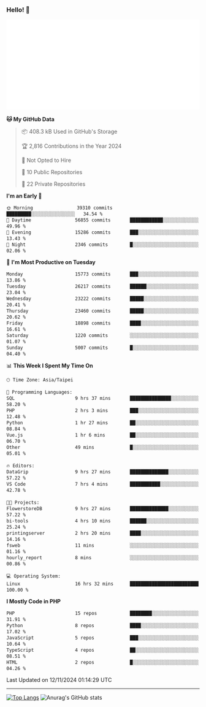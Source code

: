 ### Hello! 👋

![Metrics](/metrics.classic.svg)

<!--START_SECTION:waka-->
**🐱 My GitHub Data** 

> 📦 408.3 kB Used in GitHub's Storage 
 > 
> 🏆 2,816 Contributions in the Year 2024
 > 
> 🚫 Not Opted to Hire
 > 
> 📜 10 Public Repositories 
 > 
> 🔑 22 Private Repositories 
 > 
**I'm an Early 🐤** 

```text
🌞 Morning                39310 commits       █████████░░░░░░░░░░░░░░░░   34.54 % 
🌆 Daytime                56855 commits       ████████████░░░░░░░░░░░░░   49.96 % 
🌃 Evening                15286 commits       ███░░░░░░░░░░░░░░░░░░░░░░   13.43 % 
🌙 Night                  2346 commits        █░░░░░░░░░░░░░░░░░░░░░░░░   02.06 % 
```
📅 **I'm Most Productive on Tuesday** 

```text
Monday                   15773 commits       ███░░░░░░░░░░░░░░░░░░░░░░   13.86 % 
Tuesday                  26217 commits       ██████░░░░░░░░░░░░░░░░░░░   23.04 % 
Wednesday                23222 commits       █████░░░░░░░░░░░░░░░░░░░░   20.41 % 
Thursday                 23460 commits       █████░░░░░░░░░░░░░░░░░░░░   20.62 % 
Friday                   18898 commits       ████░░░░░░░░░░░░░░░░░░░░░   16.61 % 
Saturday                 1220 commits        ░░░░░░░░░░░░░░░░░░░░░░░░░   01.07 % 
Sunday                   5007 commits        █░░░░░░░░░░░░░░░░░░░░░░░░   04.40 % 
```


📊 **This Week I Spent My Time On** 

```text
🕑︎ Time Zone: Asia/Taipei

💬 Programming Languages: 
SQL                      9 hrs 37 mins       ███████████████░░░░░░░░░░   58.20 % 
PHP                      2 hrs 3 mins        ███░░░░░░░░░░░░░░░░░░░░░░   12.48 % 
Python                   1 hr 27 mins        ██░░░░░░░░░░░░░░░░░░░░░░░   08.84 % 
Vue.js                   1 hr 6 mins         ██░░░░░░░░░░░░░░░░░░░░░░░   06.70 % 
Other                    49 mins             █░░░░░░░░░░░░░░░░░░░░░░░░   05.01 % 

🔥 Editors: 
DataGrip                 9 hrs 27 mins       ██████████████░░░░░░░░░░░   57.22 % 
VS Code                  7 hrs 4 mins        ███████████░░░░░░░░░░░░░░   42.78 % 

🐱‍💻 Projects: 
FlowerstoreDB            9 hrs 27 mins       ██████████████░░░░░░░░░░░   57.22 % 
bi-tools                 4 hrs 10 mins       ██████░░░░░░░░░░░░░░░░░░░   25.24 % 
printingserver           2 hrs 20 mins       ████░░░░░░░░░░░░░░░░░░░░░   14.16 % 
fsweb                    11 mins             ░░░░░░░░░░░░░░░░░░░░░░░░░   01.16 % 
hourly_report            8 mins              ░░░░░░░░░░░░░░░░░░░░░░░░░   00.86 % 

💻 Operating System: 
Linux                    16 hrs 32 mins      █████████████████████████   100.00 % 
```

**I Mostly Code in PHP** 

```text
PHP                      15 repos            ████████░░░░░░░░░░░░░░░░░   31.91 % 
Python                   8 repos             ████░░░░░░░░░░░░░░░░░░░░░   17.02 % 
JavaScript               5 repos             ███░░░░░░░░░░░░░░░░░░░░░░   10.64 % 
TypeScript               4 repos             ██░░░░░░░░░░░░░░░░░░░░░░░   08.51 % 
HTML                     2 repos             █░░░░░░░░░░░░░░░░░░░░░░░░   04.26 % 
```




 Last Updated on 12/11/2024 01:14:29 UTC
<!--END_SECTION:waka-->

<hr>

<span style="display:inline-block">[![Top Langs](https://github-readme-stats.vercel.app/api/top-langs/?username=maureendadap&layout=compact&theme=transparent)](https://github.com/anuraghazra/github-readme-stats)</span>
<span style="display:inline-block">![Anurag's GitHub stats](https://github-readme-stats.vercel.app/api?username=maureendadap&show_icons=true&theme=transparent&count_private=true)</span>

<!--
**MaureenDadap/maureendadap** is a ✨ _special_ ✨ repository because its `README.md` (this file) appears on your GitHub profile.

Here are some ideas to get you started:

- 🔭 I’m currently working on ...
- 🌱 I’m currently learning ...
- 👯 I’m looking to collaborate on ...
- 🤔 I’m looking for help with ...
- 💬 Ask me about ...
- 📫 How to reach me: ...
- 😄 Pronouns: ...
- ⚡ Fun fact: ...
-->
